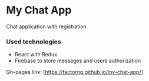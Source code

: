 # My Chat App
Chat application with registration

### Used technologies
- React with Redux
- Firebase to store messages and users authorization

Gh-pages link: [https://factorng.github.io/my-chat-app/]